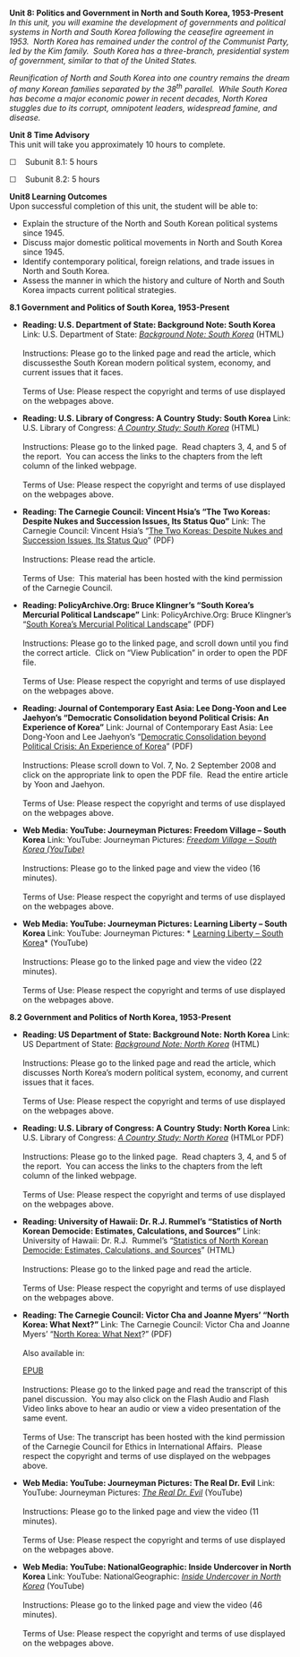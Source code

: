 **Unit 8: Politics and Government in North and South Korea,
1953-Present** <span id="8"></span> 
*In this unit, you will examine the development of governments and
political systems in North and South Korea following the ceasefire
agreement in 1953.  North Korea has remained under the control of the
Communist Party, led by the Kim family.  South Korea has a three-branch,
presidential system of government, similar to that of the United
States.*  
  
 *Reunification of North and South Korea into one country remains the
dream of many Korean families separated by the 38<sup>th</sup>
parallel.  While South Korea has become a major economic power in recent
decades, North Korea stuggles due to its corrupt, omnipotent leaders,
widespread famine, and disease.*

**Unit 8 Time Advisory**  
This unit will take you approximately 10 hours to complete.

☐    Subunit 8.1: 5 hours

☐    Subunit 8.2: 5 hours

**Unit8 Learning Outcomes**  
Upon successful completion of this unit, the student will be able to:

-   Explain the structure of the North and South Korean political
    systems since 1945.
-   Discuss major domestic political movements in North and South Korea
    since 1945.
-   Identify contemporary political, foreign relations, and trade issues
    in North and South Korea.
-   Assess the manner in which the history and culture of North and
    South Korea impacts current political strategies.

**8.1 Government and Politics of South Korea, 1953-Present** <span
id="8.1"></span> 
-   **Reading: U.S. Department of State: Background Note: South Korea**
    Link: U.S. Department of State: *[Background Note: South
    Korea](http://www.state.gov/r/pa/ei/bgn/2800.htm)* (HTML)  
        
     Instructions: Please go to the linked page and read the article,
    which discussesthe South Korean modern political system, economy,
    and current issues that it faces.  
        
     Terms of Use: Please respect the copyright and terms of use
    displayed on the webpages above.

-   **Reading: U.S. Library of Congress: A Country Study: South Korea**
    Link: U.S. Library of Congress: *[A Country Study: South
    Korea](http://lcweb2.loc.gov/frd/cs/krtoc.html)* (HTML)  
        
     Instructions: Please go to the linked page.  Read chapters 3, 4,
    and 5 of the report.  You can access the links to the chapters from
    the left column of the linked webpage.  
        
     Terms of Use: Please respect the copyright and terms of use
    displayed on the webpages above.

-   **Reading: The Carnegie Council: Vincent Hsia’s “The Two Koreas:
    Despite Nukes and Succession Issues, Its Status Quo”**
    Link: The Carnegie Council: Vincent Hsia’s “[The Two Koreas: Despite
    Nukes and Succession Issues, Its Status
    Quo](http://www.saylor.org/site/wp-content/uploads/2012/05/hist322-8.1-The-Two-Koreas.pdf)”
    (PDF)  
        
     Instructions: Please read the article.  
        
     Terms of Use:  This material has been hosted with the kind
    permission of the Carnegie Council.

-   **Reading: PolicyArchive.Org: Bruce Klingner’s “South Korea’s
    Mercurial Political Landscape”**
    Link: PolicyArchive.Org: Bruce Klingner’s “[South Korea’s Mercurial
    Political
    Landscape](http://www.policyarchive.org/browse-authors/4243)”
    (PDF)  
        
     Instructions: Please go to the linked page, and scroll down until
    you find the correct article.  Click on “View Publication” in order
    to open the PDF file.  
        
     Terms of Use: Please respect the copyright and terms of use
    displayed on the webpages above.

-   **Reading: Journal of Contemporary East Asia: Lee Dong-Yoon and Lee
    Jaehyon’s “Democratic Consolidation beyond Political Crisis: An
    Experience of Korea”**
    Link: Journal of Contemporary East Asia: Lee Dong-Yoon and Lee
    Jaehyon’s “[Democratic Consolidation beyond Political Crisis: An
    Experience of
    Korea](http://eastasia.yu.ac.kr/documents/previous_issue.html)”
    (PDF)  
        
     Instructions: Please scroll down to Vol. 7, No. 2 September 2008
    and click on the appropriate link to open the PDF file.  Read the
    entire article by Yoon and Jaehyon.  
        
     Terms of Use: Please respect the copyright and terms of use
    displayed on the webpages above.

-   **Web Media: YouTube: Journeyman Pictures: Freedom Village – South
    Korea**
    Link: YouTube: Journeyman Pictures: *[Freedom Village – South Korea
    (YouTube)](http://www.youtube.com/watch?v=6EsK7pBfSVo)*  
        
     Instructions: Please go to the linked page and view the video (16
    minutes).  
        
     Terms of Use: Please respect the copyright and terms of use
    displayed on the webpages above.

-   **Web Media: YouTube: Journeyman Pictures: Learning Liberty – South
    Korea**
    Link: YouTube: Journeyman Pictures: * [Learning Liberty – South
    Korea](http://www.youtube.com/watch?v=xsnEC2hlQXc)* (YouTube)  
        
     Instructions: Please go to the linked page and view the video (22
    minutes).  
        
     Terms of Use: Please respect the copyright and terms of use
    displayed on the webpages above.

**8.2 Government and Politics of North Korea, 1953-Present** <span
id="8.2"></span> 
-   **Reading: US Department of State: Background Note: North Korea**
    Link: US Department of State: *[Background Note: North
    Korea](http://www.state.gov/r/pa/ei/bgn/2792.htm)* (HTML)  
        
     Instructions: Please go to the linked page and read the article,
    which discusses North Korea’s modern political system, economy, and
    current issues that it faces.  
        
     Terms of Use: Please respect the copyright and terms of use
    displayed on the webpages above.

-   **Reading: U.S. Library of Congress: A Country Study: North Korea**
    Link: U.S. Library of Congress: *[A Country Study: North
    Korea](http://lcweb2.loc.gov/frd/cs/kptoc.html)* (HTMLor PDF)  
        
     Instructions: Please go to the linked page.  Read chapters 3, 4,
    and 5 of the report.  You can access the links to the chapters from
    the left column of the linked webpage.  
        
     Terms of Use: Please respect the copyright and terms of use
    displayed on the webpages above.

-   **Reading: University of Hawaii: Dr. R.J. Rummel’s “Statistics of
    North Korean Democide: Estimates, Calculations, and Sources”**
    Link: University of Hawaii: Dr. R.J.  Rummel’s “[Statistics of North
    Korean Democide: Estimates, Calculations, and
    Sources](http://www.hawaii.edu/powerkills/SOD.CHAP10.HTM)” (HTML)  
        
     Instructions: Please go to the linked page and read the article.  
        
     Terms of Use: Please respect the copyright and terms of use
    displayed on the webpages above.

-   **Reading: The Carnegie Council: Victor Cha and Joanne Myers’ “North
    Korea: What Next?”**
    Link: The Carnegie Council: Victor Cha and Joanne Myers’ “[North
    Korea: What
    Next](http://www.saylor.org/site/wp-content/uploads/2011/08/Polsc322-8.2-Reading-ChaMyers.pdf)?”
    (PDF)  
        
     Also available in:  

    [EPUB](http://www.saylor.org/site/wp-content/uploads/2011/08/Polsc322-8.2-reading-chaMyersEpub.epub)  
        
     Instructions: Please go to the linked page and read the transcript
    of this panel discussion.  You may also click on the Flash Audio and
    Flash Video links above to hear an audio or view a video
    presentation of the same event.  
        
     Terms of Use: The transcript has been hosted with the kind
    permission of the Carnegie Council for Ethics in International
    Affairs.  Please respect the copyright and terms of use displayed on
    the webpages above.

-   **Web Media: YouTube: Journeyman Pictures: The Real Dr. Evil**
    Link: YouTube: Journeyman Pictures: *[The Real Dr.
    Evil](http://www.youtube.com/watch?v=oLn3bsTAMdM)* (YouTube)  
        
     Instructions: Please go to the linked page and view the video (11
    minutes).  
        
     Terms of Use: Please respect the copyright and terms of use
    displayed on the webpages above.

-   **Web Media: YouTube: NationalGeographic: Inside Undercover in North
    Korea**
    Link: YouTube: NationalGeographic: *[Inside Undercover in North
    Korea](http://www.youtube.com/watch?v=mxLBywKrTf4)* (YouTube)  
        
     Instructions: Please go to the linked page and view the video (46
    minutes).  
        
     Terms of Use: Please respect the copyright and terms of use
    displayed on the webpages above.


